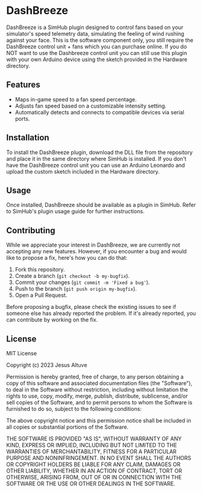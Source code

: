 # DashBreeze

DashBreeze is a SimHub plugin designed to control fans based on your simulator's speed telemetry data, simulating the feeling of wind rushing against your face. This is the software component only, you still require the DashBreeze control unit + fans which you can purchase online. If you do NOT want to use the Dashbreeze control unit you can still use this plugin with your own Arduino device using the sketch provided in the Hardware directory. 

## Features

- Maps in-game speed to a fan speed percentage.
- Adjusts fan speed based on a customizable intensity setting.
- Automatically detects and connects to compatible devices via serial ports.

## Installation

To install the DashBreeze plugin, download the DLL file from the repository and place it in the same directory where SimHub is installed. If you don't have the DashBreeze control unit you can use an Arduino Leonardo and upload the custom sketch included in the Hardware directory.

## Usage

Once installed, DashBreeze should be available as a plugin in SimHub. Refer to SimHub's plugin usage guide for further instructions.

## Contributing

While we appreciate your interest in DashBreeze, we are currently not accepting any new features. However, if you encounter a bug and would like to propose a fix, here's how you can do that:

1. Fork this repository.
2. Create a branch (`git checkout -b my-bugfix`).
3. Commit your changes (`git commit -m 'Fixed a bug'`).
4. Push to the branch (`git push origin my-bugfix`).
5. Open a Pull Request.

Before proposing a bugfix, please check the existing issues to see if someone else has already reported the problem. If it's already reported, you can contribute by working on the fix.

## License
MIT License

Copyright (c) 2023 Jesus Altuve

Permission is hereby granted, free of charge, to any person obtaining a copy
of this software and associated documentation files (the "Software"), to deal
in the Software without restriction, including without limitation the rights
to use, copy, modify, merge, publish, distribute, sublicense, and/or sell
copies of the Software, and to permit persons to whom the Software is
furnished to do so, subject to the following conditions:

The above copyright notice and this permission notice shall be included in all
copies or substantial portions of the Software.

THE SOFTWARE IS PROVIDED "AS IS", WITHOUT WARRANTY OF ANY KIND, EXPRESS OR
IMPLIED, INCLUDING BUT NOT LIMITED TO THE WARRANTIES OF MERCHANTABILITY,
FITNESS FOR A PARTICULAR PURPOSE AND NONINFRINGEMENT. IN NO EVENT SHALL THE
AUTHORS OR COPYRIGHT HOLDERS BE LIABLE FOR ANY CLAIM, DAMAGES OR OTHER
LIABILITY, WHETHER IN AN ACTION OF CONTRACT, TORT OR OTHERWISE, ARISING FROM,
OUT OF OR IN CONNECTION WITH THE SOFTWARE OR THE USE OR OTHER DEALINGS IN THE
SOFTWARE.
